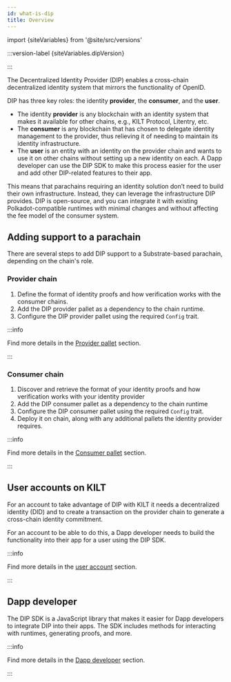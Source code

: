 ```yaml
---
id: what-is-dip
title: Overview
---
```


import {siteVariables} from '@site/src/versions'

:::version-label {siteVariables.dipVersion}

:::

The Decentralized Identity Provider (DIP) enables a cross-chain decentralized identity system that mirrors the functionality of OpenID.

DIP has three key roles: the identity **provider**, the **consumer**, and the **user**.

- The identity **provider** is any blockchain with an identity system that makes it available for other chains, e.g., KILT Protocol, Litentry, etc.
- The **consumer** is any blockchain that has chosen to delegate identity management to the provider, thus relieving it of needing to maintain its identity infrastructure.
- The **user** is an entity with an identity on the provider chain and wants to use it on other chains without setting up a new identity on each. A Dapp developer can use the DIP SDK to make this process easier for the user and add other DIP-related features to their app.

This means that parachains requiring an identity solution don’t need to build their own infrastructure.
Instead, they can leverage the infrastructure DIP provides.
DIP is open-source, and you can integrate it with existing Polkadot-compatible runtimes with minimal changes and without affecting the fee model of the consumer system.

## Adding support to a parachain

There are several steps to add DIP support to a Substrate-based parachain, depending on the chain's role.

### Provider chain

1. Define the format of identity proofs and how verification works with the consumer chains.
2. Add the DIP provider pallet as a dependency to the chain runtime.
3. Configure the DIP provider pallet using the required `Config` trait.

:::info

Find more details in the [Provider pallet](./02_provider.md) section.

:::

### Consumer chain

1. Discover and retrieve the format of your identity proofs and how verification works with your identity provider
2. Add the DIP consumer pallet as a dependency to the chain runtime
3. Configure the DIP consumer pallet using the required `Config` trait.
4. Deploy it on chain, along with any additional pallets the identity provider requires.

:::info

Find more details in the [Consumer pallet](./03_consumer.md) section.

:::

## User accounts on KILT

For an account to take advantage of DIP with KILT it needs a decentralized identity (DID) and to create a transaction on the provider chain to generate a cross-chain identity commitment.

For an account to be able to do this, a Dapp developer needs to build the functionality into their app for a user using the DIP SDK.

:::info

Find more details in the [user account](./04_user_account_kilt.md) section.

:::

## Dapp developer

The DIP SDK is a JavaScript library that makes it easier for Dapp developers to integrate DIP into their apps. The SDK includes methods for interacting with runtimes, generating proofs, and more.

:::info

Find more details in the [Dapp developer](./05_dapp_developer.md) section.

:::